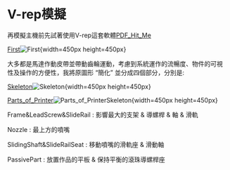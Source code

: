  V-rep模擬
===
再模擬主機前先試著使用V-rep這套軟體[PDF_Hit_Me](https://mdecadp2018.github.io/site-40623130/finalreport/pdf/report.pdf)

[First](./images/vrep/1.png )![First](./images/vrep/1.png ){width=450px height=450px}

大多都是馬達作動皮帶並帶動齒輪運動，考慮到系統運作的流暢度、物件的可視
性及操作的方便性，我將原圖形 “簡化” 並分成四個部分，分別是:

[Skeleton](./images/vrep/skeleton.png )![Skeleton](./images/vrep/skeleton.jpg ){width=450px height=450px}

[Parts_of_Printer](./images/vrep/skeleton2.png )![Parts_of_PrinterSkeleton](./images/vrep/skeleton2.jpg ){width=450px height=450px}

Frame&LeadScrew&SlideRail : 影響最大的支架 & 導螺桿 & 軸 & 滑軌

Nozzle : 最上方的噴嘴

SlidingShaft&SlideRailSeat : 移動噴嘴的滑軌座 & 滑動軸

PassivePart : 放置作品的平板 & 保持平衡的滾珠導螺桿座

